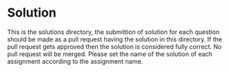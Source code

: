 # Solution

This is the solutions directory, the submittion of solution for each question should be made as a pull request having the solution in this directory. If the pull request gets approved then the solution is considered fully correct. No pull request will be merged. 
Please set the name of the solution of each assignment according to the assignment name.